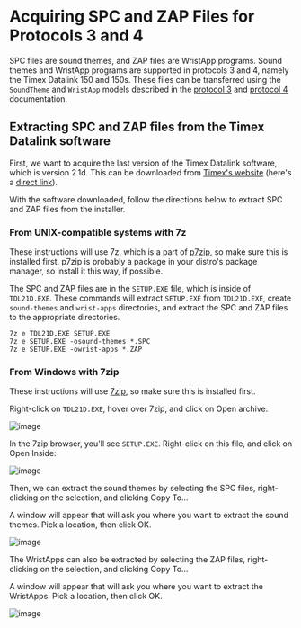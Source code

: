 # Acquiring SPC and ZAP Files for Protocols 3 and 4

SPC files are sound themes, and ZAP files are WristApp programs.  Sound themes and WristApp programs are supported in
protocols 3 and 4, namely the Timex Datalink 150 and 150s.  These files can be transferred using the `SoundTheme` and
`WristApp` models described in the [protocol 3](docs/timex_datalink_protocol_3.md) and
[protocol 4](docs/timex_datalink_protocol_4.md) documentation.

## Extracting SPC and ZAP files from the Timex Datalink software

First, we want to acquire the last version of the Timex Datalink software, which is version 2.1d.  This can be
downloaded from [Timex's website](https://assets.timex.com/html/data_link_software.html) (here's a
[direct link](https://assets.timex.com/downloads/TDL21D.EXE)).

With the software downloaded, follow the directions below to extract SPC and ZAP files from the installer.

### From UNIX-compatible systems with 7z

These instructions will use 7z, which is a part of [p7zip](https://p7zip.sourceforge.net), so make sure this is
installed first.  p7zip is probably a package in your distro's package manager, so install it this way, if
possible.

The SPC and ZAP files are in the `SETUP.EXE` file, which is inside of `TDL21D.EXE`.  These commands will extract
`SETUP.EXE` from `TDL21D.EXE`, create `sound-themes` and `wrist-apps` directories, and extract the SPC and ZAP files to
the appropriate directories.

```shell
7z e TDL21D.EXE SETUP.EXE
7z e SETUP.EXE -osound-themes *.SPC
7z e SETUP.EXE -owrist-apps *.ZAP
```

### From Windows with 7zip

These instructions will use [7zip](https://www.7-zip.org), so make sure this is installed first.

Right-click on `TDL21D.EXE`, hover over 7zip, and click on Open archive:

![image](https://user-images.githubusercontent.com/820984/209208705-169a793d-c977-4dbc-8f26-1f85401e086d.png)

In the 7zip browser, you'll see `SETUP.EXE`.  Right-click on this file, and click on Open Inside:

![image](https://user-images.githubusercontent.com/820984/209208792-c925a6ec-6e95-4ef9-9c46-8c758ace8e89.png)

Then, we can extract the sound themes by selecting the SPC files, right-clicking on the selection, and clicking Copy
To...

A window will appear that will ask you where you want to extract the sound themes.  Pick a location, then click OK.

![image](https://user-images.githubusercontent.com/820984/209209056-cddc237f-a757-48c5-9a5b-b6f328984f33.png)

The WristApps can also be extracted by selecting the ZAP files, right-clicking on the selection, and clicking Copy
To...

A window will appear that will ask you where you want to extract the WristApps.  Pick a location, then click OK.

![image](https://user-images.githubusercontent.com/820984/209209169-a7269cfe-d213-4a50-a671-3bb49f01325a.png)
